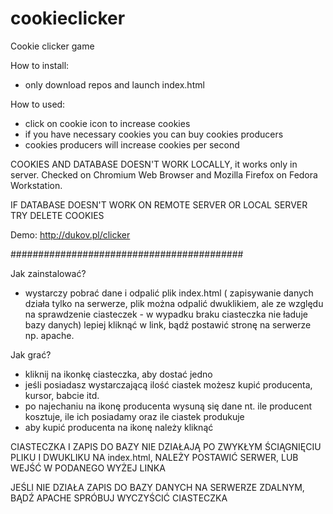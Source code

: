 # cookieclicker
Cookie clicker game

How to install:
- only download repos and launch index.html

How to used:

- click on cookie icon to increase cookies
- if you have necessary cookies you can buy cookies producers
- cookies producers will increase cookies per second

COOKIES AND DATABASE DOESN'T WORK LOCALLY, it works only in server. Checked on Chromium Web Browser and Mozilla Firefox on Fedora Workstation.

IF DATABASE DOESN'T WORK ON REMOTE SERVER OR LOCAL SERVER TRY DELETE COOKIES

Demo:
http://dukov.pl/clicker

##########################################

Jak zainstalować?
- wystarczy pobrać dane i odpalić plik index.html ( zapisywanie danych działa tylko na serwerze, plik można odpalić dwuklikiem, ale ze względu na sprawdzenie ciasteczek - w wypadku braku ciasteczka nie ładuje bazy danych) lepiej kliknąć w link, bądź postawić stronę na serwerze np. apache.

Jak grać?

- kliknij na ikonkę ciasteczka, aby dostać jedno
- jeśli posiadasz wystarczającą ilość ciastek możesz kupić producenta, kursor, babcie itd.
- po najechaniu na ikonę producenta wysuną się dane nt. ile producent kosztuje, ile ich posiadamy oraz ile ciastek produkuje
- aby kupić producenta na ikonę należy kliknąć

CIASTECZKA I ZAPIS DO BAZY NIE DZIAŁAJĄ PO ZWYKŁYM ŚCIĄGNIĘCIU PLIKU I DWUKLIKU NA index.html, NALEŻY POSTAWIĆ SERWER, LUB WEJŚĆ W PODANEGO WYŻEJ LINKA

JEŚLI NIE DZIAŁA ZAPIS DO BAZY DANYCH NA SERWERZE ZDALNYM, BĄDŹ APACHE SPRÓBUJ WYCZYŚCIĆ CIASTECZKA

